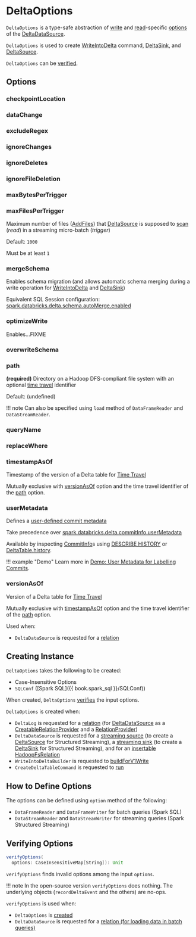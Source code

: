 # DeltaOptions

`DeltaOptions` is a type-safe abstraction of [write](DeltaWriteOptions.md) and [read](DeltaReadOptions.md)-specific [options](#options) of the [DeltaDataSource](DeltaDataSource.md).

`DeltaOptions` is used to create [WriteIntoDelta](commands/WriteIntoDelta.md) command, [DeltaSink](DeltaSink.md), and [DeltaSource](DeltaSource.md).

`DeltaOptions` can be [verified](#verifyOptions).

## <span id="validOptionKeys"><span id="options"> Options

### <span id="checkpointLocation"> checkpointLocation

### <span id="DATA_CHANGE_OPTION"><span id="dataChange"> dataChange

### <span id="EXCLUDE_REGEX_OPTION"><span id="excludeRegex"> excludeRegex

### <span id="IGNORE_CHANGES_OPTION"><span id="ignoreChanges"> ignoreChanges

### <span id="IGNORE_DELETES_OPTION"><span id="ignoreDeletes"> ignoreDeletes

### <span id="IGNORE_FILE_DELETION_OPTION"><span id="ignoreFileDeletion"> ignoreFileDeletion

### <span id="MAX_BYTES_PER_TRIGGER_OPTION"><span id="maxBytesPerTrigger"> maxBytesPerTrigger

### <span id="MAX_FILES_PER_TRIGGER_OPTION"><span id="maxFilesPerTrigger"><span id="MAX_FILES_PER_TRIGGER_OPTION_DEFAULT"> maxFilesPerTrigger

Maximum number of files ([AddFiles](AddFile.md)) that [DeltaSource](DeltaSource.md) is supposed to [scan](DeltaSource.md#getChangesWithRateLimit) (_read_) in a streaming micro-batch (_trigger_)

Default: `1000`

Must be at least `1`

### <span id="MERGE_SCHEMA_OPTION"><span id="mergeSchema"><span id="canMergeSchema"> mergeSchema

Enables schema migration (and allows automatic schema merging during a write operation for [WriteIntoDelta](commands/WriteIntoDelta.md) and [DeltaSink](DeltaSink.md))

Equivalent SQL Session configuration: [spark.databricks.delta.schema.autoMerge.enabled](DeltaSQLConf.md#DELTA_SCHEMA_AUTO_MIGRATE)

### <span id="OPTIMIZE_WRITE_OPTION"><span id="optimizeWrite"> optimizeWrite

Enables...FIXME

### <span id="OVERWRITE_SCHEMA_OPTION"><span id="overwriteSchema"> overwriteSchema

### <span id="path"> path

**(required)** Directory on a Hadoop DFS-compliant file system with an optional [time travel](time-travel.md) identifier

Default: (undefined)

!!! note
    Can also be specified using `load` method of `DataFrameReader` and `DataStreamReader`.

### <span id="queryName"> queryName

### <span id="REPLACE_WHERE_OPTION"><span id="replaceWhere"> replaceWhere

### <span id="timestampAsOf"> timestampAsOf

Timestamp of the version of a Delta table for [Time Travel](time-travel.md)

Mutually exclusive with [versionAsOf](#versionAsOf) option and the time travel identifier of the [path](#path) option.

### <span id="USER_METADATA_OPTION"><span id="userMetadata"> userMetadata

Defines a [user-defined commit metadata](CommitInfo.md#userMetadata)

Take precedence over [spark.databricks.delta.commitInfo.userMetadata](DeltaSQLConf.md#commitInfo.userMetadata)

Available by inspecting [CommitInfo](CommitInfo.md)s using [DESCRIBE HISTORY](sql/index.md#DESCRIBE-HISTORY) or [DeltaTable.history](DeltaTable.md#history).

!!! example "Demo"
    Learn more in [Demo: User Metadata for Labelling Commits](demo/user-metadata-for-labelling-commits.md).

### <span id="versionAsOf"> versionAsOf

Version of a Delta table for [Time Travel](time-travel.md)

Mutually exclusive with [timestampAsOf](#timestampAsOf) option and the time travel identifier of the [path](#path) option.

Used when:

* `DeltaDataSource` is requested for a [relation](DeltaDataSource.md#RelationProvider-createRelation)

## Creating Instance

`DeltaOptions` takes the following to be created:

* <span id="options"> Case-Insensitive Options
* <span id="sqlConf"> `SQLConf` ([Spark SQL]({{ book.spark_sql }}/SQLConf))

When created, `DeltaOptions` [verifies](#verifyOptions) the input options.

`DeltaOptions` is created when:

* `DeltaLog` is requested for a [relation](DeltaLog.md#createRelation) (for [DeltaDataSource](DeltaDataSource.md) as a [CreatableRelationProvider](DeltaDataSource.md#CreatableRelationProvider) and a [RelationProvider](DeltaDataSource.md#RelationProvider))
* `DeltaDataSource` is requested for a [streaming source](DeltaDataSource.md#createSource) (to create a [DeltaSource](DeltaSource.md) for Structured Streaming), a [streaming sink](DeltaDataSource.md#createSink) (to create a [DeltaSink](DeltaSink.md) for Structured Streaming), and for an [insertable HadoopFsRelation](DeltaDataSource.md#CreatableRelationProvider-createRelation)
* `WriteIntoDeltaBuilder` is requested to [buildForV1Write](WriteIntoDeltaBuilder.md#buildForV1Write)
* `CreateDeltaTableCommand` is requested to [run](commands/CreateDeltaTableCommand.md#run)

## How to Define Options

The options can be defined using `option` method of the following:

* `DataFrameReader` and `DataFrameWriter` for batch queries (Spark SQL)
* `DataStreamReader` and `DataStreamWriter` for streaming queries (Spark Structured Streaming)

## <span id="verifyOptions"> Verifying Options

```scala
verifyOptions(
  options: CaseInsensitiveMap[String]): Unit
```

`verifyOptions` finds invalid options among the input `options`.

!!! note
    In the open-source version `verifyOptions` does nothing. The underlying objects (`recordDeltaEvent` and the others) are no-ops.

`verifyOptions` is used when:

* `DeltaOptions` is [created](#creating-instance)
* `DeltaDataSource` is requested for a [relation (for loading data in batch queries)](DeltaDataSource.md#RelationProvider-createRelation)
